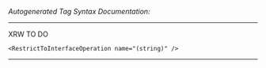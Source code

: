 _Autogenerated Tag Syntax Documentation:_

---
XRW TO DO

```
<RestrictToInterfaceOperation name="(string)" />
```



---
